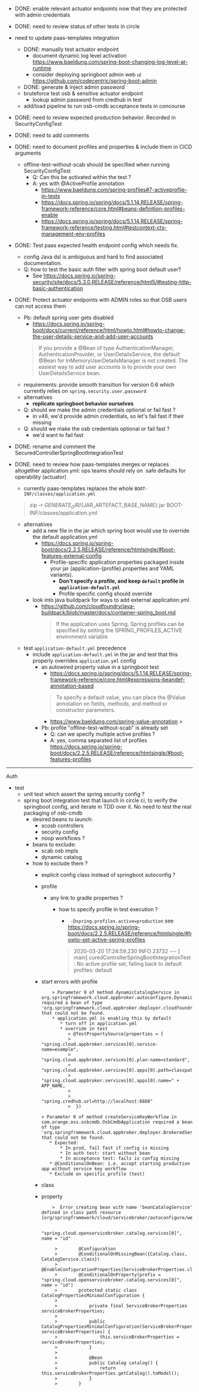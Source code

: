 

- DONE: enable relevant actuator endpoints now that they are protected with admin credentials
- DONE: need to review status of other tests in circle
- need to update paas-templates integration
   - DONE: manually test actuator endpoint
      - document dynamic log level activation https://www.baeldung.com/spring-boot-changing-log-level-at-runtime 
      - consider deploying springboot admin web ui https://github.com/codecentric/spring-boot-admin
   - DONE: generate & inject admin password
   - bruteforce test osb & sensitive actuator endpoint
      - lookup admin password from credhub in test
   - add/load pipeline to run osb-cmdb acceptance tests in concourse
   
- DONE: need to review expected production behavior. Recorded in SecurityConfigTest
- DONE: need to add comments
- DONE: need to document profiles and properties & include them in CICD arguments
    - offline-test-without-scab should be specified when running SecurityConfigTest
       - Q: Can this be activated within the test ?
       - A: yes with @ActiveProfile annotation
          - https://www.baeldung.com/spring-profiles#7-activeprofile-in-tests
          - https://docs.spring.io/spring/docs/5.1.14.RELEASE/spring-framework-reference/core.html#beans-definition-profiles-enable
          - https://docs.spring.io/spring/docs/5.1.14.RELEASE/spring-framework-reference/testing.html#testcontext-ctx-management-env-profiles
        


- DONE: Test paas expected health endpoint config which needs fix.
   - config Java dsl is ambiguous and hard to find associated documentation.
   - Q: how to test the basic auth filter with spring boot default user?
      - See https://docs.spring.io/spring-security/site/docs/5.3.0.RELEASE/reference/html5/#testing-http-basic-authentication

- DONE: Protect actuator endpoints with ADMIN roles so that OSB users can not access them
    - Pb: default spring user gets disabled
        - https://docs.spring.io/spring-boot/docs/current/reference/html/howto.html#howto-change-the-user-details-service-and-add-user-accounts
        > If you provide a @Bean of type AuthenticationManager, AuthenticationProvider, or UserDetailsService, the default @Bean for InMemoryUserDetailsManager is not created. 
        > The easiest way to add user accounts is to provide your own UserDetailsService bean.
    - requirements: provide smooth transition for version 0.6 which currently relies on `spring.security.user.password`
    - alternatives
       - **replicate springboot behavior ourselves**
    - Q: should we make the admin credentials optional or fail fast ?
       - in v46, we'd provide admin credentials, so let's fail fast if their missing  
    - Q: should we make the osb credentials optional or fail fast ?
       - we'd want to fail fast  
                                                                                                                                                                                                   

- DONE: rename and comment the SecuredControllerSpringBootIntegrationTest

- DONE: need to review how paas-templates merges or replaces altogether application.yml: ops teams should rely on  safe defaults for operability (actuator)
   - currently paas-templates replaces the whole `BOOT-INF/classes/application.yml` 
    > zip -r  ${GENERATE_DIR}/${JAR_ARTEFACT_BASE_NAME}.jar BOOT-INF/classes/application.yml
   - alternatives
      - add a new file in the jar which spring boot would use to override the default application.yml
         - https://docs.spring.io/spring-boot/docs/2.2.5.RELEASE/reference/htmlsingle/#boot-features-external-config
            - Profile-specific application properties packaged inside your jar (application-{profile}.properties and YAML variants).
                - **Don't specify a profile, and keep `default` profile in `application-default.yml`**
                - Profile specific config should override  
      - look into java buildpack for ways to add external application.yml
         - https://github.com/cloudfoundry/java-buildpack/blob/master/docs/container-spring_boot.md
            > If the application uses Spring, Spring profiles can be specified by setting the SPRING_PROFILES_ACTIVE environment variable.                                                                                                                                                                                                                                                
   - test `application-default.yml` precedence                                                                                                                                                                                                                                           
      - include `application-default.yml` in the jar and test that this properly overrides `application.yml` config
         - an autowired property value in a springboot test
            - https://docs.spring.io/spring/docs/5.1.14.RELEASE/spring-framework-reference/core.html#expressions-beandef-annotation-based
            >  To specify a default value, you can place the @Value annotation on fields, methods, and method or constructor parameters.
            - https://www.baeldung.com/spring-value-annotation                                                                                                                                                                                             >  
         - Pb: profile "offline-test-without-scab" is already set
            - Q: can we specify multiple active profiles ?
            - A: yes, comma separated list of profiles https://docs.spring.io/spring-boot/docs/2.2.5.RELEASE/reference/htmlsingle/#boot-features-profiles     

--------------

Auth
* test
   * unit test which assert the spring security config ?
   * spring boot integration test that launch in circle ci, to verify the springboot config, and iterate in TDD over it. No need to test the real packaging of osb-cmdb
      * desired beans to launch: 
         * scosb controllers
         * security config
         * noop workflows ?
      * beans to exclude: 
         * scab osb impls
         * dynamic catalog
      * how to exclude them ?
         * explicit config class instead of springboot autoconfig ?
         * profile
            * any link to gradle properties ?
               * how to specify profile in test execution ?
                  * ` -Dspring.profiles.active=production` see https://docs.spring.io/spring-boot/docs/2.2.5.RELEASE/reference/htmlsingle/#howto-set-active-spring-profiles
                  
                  > 2020-03-20 17:24:59.230  INFO 23732 --- [           main] curedControllerSpringBootIntegrationTest : No active profile set, falling back to default profiles: default

         * start errors with profile
                  
                   > Parameter 0 of method dynamicCatalogService in org.springframework.cloud.appbroker.autoconfigure.DynamicCatalogServiceAutoConfiguration required a bean of type 'org.springframework.cloud.appbroker.deployer.cloudfoundry.CloudFoundryDeploymentProperties' that could not be found.                                                                                                                                                                                                                             
                   * application.yml is enabling this by default
                      * turn off in application.yml
                      * override in test
                         > @TestPropertySource(properties = {
                         >  	"spring.cloud.appbroker.services[0].service-name=example",
                         >  	"spring.cloud.appbroker.services[0].plan-name=standard",
                         >  	"spring.cloud.appbroker.services[0].apps[0].path=classpath:demo.jar",
                         >  	"spring.cloud.appbroker.services[0].apps[0].name=" + APP_NAME,
                         >  
                         >  	"spring.credhub.url=http://localhost:8888"
                         >  })
                                                                                                                                                                > Parameter 0 of method createServiceKeyWorkflow in com.orange.oss.osbcmdb.OsbCmdbApplication required a bean of type 'org.springframework.cloud.appbroker.deployer.BrokeredServices' that could not be found.
                  * Expected: 
                      * In prod, fail fast if config is missing
                      * In auth test: start without bean
                      * In acceptance test: fails is config missing
                  * @ConditionalOnBean: i.e. accept starting production app without service key workflow
                  * Exclude on specific profile (test) 
                                                        
         * class
         * property
         
                   >  Error creating bean with name 'beanCatalogService' defined in class path resource [org/springframework/cloud/servicebroker/autoconfigure/web/ServiceBrokerAutoConfiguration.class]
                   
                    "spring.cloud.openservicebroker.catalog.services[0]", name = "id"

                    >        @Configuration
                    >        @ConditionalOnMissingBean({Catalog.class, CatalogService.class})
                    >        @EnableConfigurationProperties(ServiceBrokerProperties.class)
                    >        @ConditionalOnProperty(prefix = "spring.cloud.openservicebroker.catalog.services[0]", name = "id")
                    >        protected static class CatalogPropertiesMinimalConfiguration {
                    >    
                    >            private final ServiceBrokerProperties serviceBrokerProperties;
                    >    
                    >            public CatalogPropertiesMinimalConfiguration(ServiceBrokerProperties serviceBrokerProperties) {
                    >                this.serviceBrokerProperties = serviceBrokerProperties;
                    >            }
                    >    
                    >            @Bean
                    >            public Catalog catalog() {
                    >                return this.serviceBrokerProperties.getCatalog().toModel();
                    >            }
                    >        }


